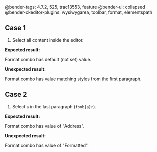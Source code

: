 @bender-tags: 4.7.2, 525, trac13553, feature
@bender-ui: collapsed
@bender-ckeditor-plugins: wysiwygarea, toolbar, format, elementspath

## Case 1

1. Select all content inside the editor.

**Expected result:**

Format combo has default (not set) value.

**Unexpected result:**

Format combo has value matching styles from the first paragraph.

## Case 2

1. Select `a` in the last paragraph (`foob{a}r`).

**Expected result:**

Format combo has value of "Address".

**Unexpected result:**

Format combo has value of "Formatted".
